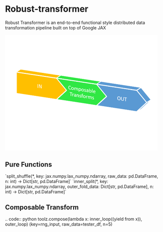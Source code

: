 <h1> Robust-transformer </h1>

Robust Transformer is an end-to-end functional style distributed data transformation pipeline built on top of Google JAX


<p align="left">
  <img src="transformer.png" width="500" title="hover text">
</p>

<h2> Pure Functions </h2>  
`split_shuffle(*, key: jax.numpy.lax_numpy.ndarray, raw_data: pd.DataFrame, n: int) -> Dict[str, pd.DataFrame]`  
`inner_split(*, key: jax.numpy.lax_numpy.ndarray, outer_fold_data: Dict[str, pd.DataFrame], n: int) -> Dict[str, pd.DataFrame]`

<h2> Composable Transform </h2>  
.. code:: python
    toolz.compose(lambda x: inner_loop((yield from x)), outer_loop) (key=rng_input, raw_data=tester_df, n=5)   
